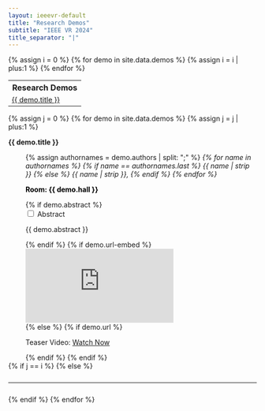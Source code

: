 ```yaml
---
layout: ieeevr-default
title: "Research Demos"
subtitle: "IEEE VR 2024"
title_separator: "|"
---
```


<div>
    <table class="styled-table">
        <tr>
            <th>Research Demos</th>
        </tr>
        {% assign i = 0 %}
        {% for demo in site.data.demos %}
            {% assign i = i | plus:1 %}
            <tr>
                <td style="font-size: 0.9em;"><a href="#{{ demo.id }}">{{ demo.title }}</a></td>
            </tr>
        {% endfor %}
    </table>
</div>
<div>
    {% assign j = 0 %}
    {% for demo in site.data.demos %}
        {% assign j = j | plus:1 %}
        <p id="{{ demo.id }}"><strong>{{ demo.title }}</strong><br/></p>
        <div style="margin-left: 35px;">
            <p>
                {% assign authornames = demo.authors | split: ";" %}
                <i>
                    {% for name in authornames %}
                        {% if name == authornames.last %}
                            {{ name | strip }}                             
                        {% else %}
                            {{ name | strip }}, 
                        {% endif %}
                    {% endfor %}
                </i>
            </p>
            <p><strong style="color: black;"> Room: {{ demo.hall }} </strong> <br> </p> 
            {% if demo.abstract %}
                <div id="{{ demo.id }}" class="wrap-collabsible"> <input id="collapsible{{ demo.id }}" class="toggle" type="checkbox"> <label for="collapsible{{ demo.id }}" class="lbl-toggle">Abstract</label>
                    <div class="collapsible-content">
                        <div class="content-inner">
                            <p>{{ demo.abstract }}</p>
                        </div>
                    </div>
                </div>
            {% endif %}
            {% if demo.url-embed %}
                <div class="video-container">
                    <iframe src="https://www.youtube.com/embed/{{ demo.url-embed }}" frameborder="0" allow="accelerometer; autoplay; encrypted-media; gyroscope; picture-in-picture" allowfullscreen></iframe>
                </div>
            {% else %}
                {% if demo.url %}
                    <p>Teaser Video: <a href="{{ demo.url }}" target="_blank">Watch Now</a></p>
                {% endif %}
            {% endif %}
        </div>
        {% if j == i %}
        {% else %}
            <hr style="margin: 25px 0 25px 0;">
        {% endif %}
    {% endfor %}
</div>


